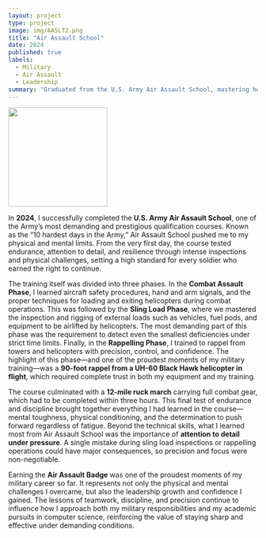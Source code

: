 ```yaml
---
layout: project
type: project
image: img/AASLT2.png
title: "Air Assault School"
date: 2024
published: true
labels:
  - Military
  - Air Assault
  - Leadership
summary: "Graduated from the U.S. Army Air Assault School, mastering helicopter operations, sling load missions, and a 90-foot rappel from a Black Hawk."
---
```


<div class="text-center p-4">
  <img width="200px" src="../img/AASLT.png" class="img-thumbnail" >
</div>

In **2024**, I successfully completed the **U.S. Army Air Assault School**, one of the Army’s most demanding and prestigious qualification courses. Known as the “10 hardest days in the Army,” Air Assault School pushed me to my physical and mental limits. From the very first day, the course tested endurance, attention to detail, and resilience through intense inspections and physical challenges, setting a high standard for every soldier who earned the right to continue.

The training itself was divided into three phases. In the **Combat Assault Phase**, I learned aircraft safety procedures, hand and arm signals, and the proper techniques for loading and exiting helicopters during combat operations. This was followed by the **Sling Load Phase**, where we mastered the inspection and rigging of external loads such as vehicles, fuel pods, and equipment to be airlifted by helicopters. The most demanding part of this phase was the requirement to detect even the smallest deficiencies under strict time limits. Finally, in the **Rappelling Phase**, I trained to rappel from towers and helicopters with precision, control, and confidence. The highlight of this phase—and one of the proudest moments of my military training—was a **90-foot rappel from a UH-60 Black Hawk helicopter in flight**, which required complete trust in both my equipment and my training.

The course culminated with a **12-mile ruck march** carrying full combat gear, which had to be completed within three hours. This final test of endurance and discipline brought together everything I had learned in the course—mental toughness, physical conditioning, and the determination to push forward regardless of fatigue. Beyond the technical skills, what I learned most from Air Assault School was the importance of **attention to detail under pressure**. A single mistake during sling load inspections or rappelling operations could have major consequences, so precision and focus were non-negotiable.  

Earning the **Air Assault Badge** was one of the proudest moments of my military career so far. It represents not only the physical and mental challenges I overcame, but also the leadership growth and confidence I gained. The lessons of teamwork, discipline, and precision continue to influence how I approach both my military responsibilities and my academic pursuits in computer science, reinforcing the value of staying sharp and effective under demanding conditions.
